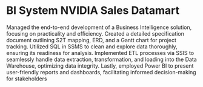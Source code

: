 # BI System NVIDIA Sales Datamart
 Managed the end-to-end development of a Business Intelligence solution, focusing on practicality and efficiency. Created a detailed specification document outlining S2T mapping, ERD, and a Gantt chart for project tracking. Utilized SQL in SSMS to clean and explore data thoroughly, ensuring its readiness for analysis. Implemented ETL processes via SSIS to seamlessly handle data extraction, transformation, and loading into the Data Warehouse, optimizing data integrity. Lastly, employed Power BI to present user-friendly reports and dashboards, facilitating informed decision-making for stakeholders
